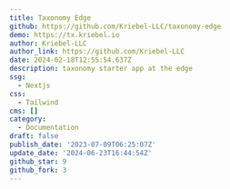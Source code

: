 ```yaml
---
title: Taxonomy Edge
github: https://github.com/Kriebel-LLC/taxonomy-edge
demo: https://tx.kriebel.io
author: Kriebel-LLC
author_link: https://github.com/Kriebel-LLC
date: 2024-02-18T12:55:54.637Z
description: taxonomy starter app at the edge
ssg:
  - Nextjs
css:
  - Tailwind
cms: []
category:
  - Documentation
draft: false
publish_date: '2023-07-09T06:25:07Z'
update_date: '2024-06-23T16:44:54Z'
github_star: 9
github_fork: 3
---
```

